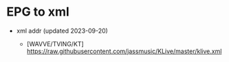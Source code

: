 # EPG to xml

* xml addr (updated 2023-09-20)

  - [WAVVE/TVING/KT]
    https://raw.githubusercontent.com/jassmusic/KLive/master/klive.xml

